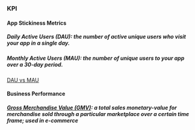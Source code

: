 ### KPI

#### App Stickiness Metrics
##### Daily Active Users (DAU): the number of active unique users who visit your app in a single day.
##### Monthly Active Users (MAU): the number of unique users to your app over a 30-day period.
[DAU vs MAU](https://clevertap.com/blog/dau-vs-mau/)

#### Business Performance
##### [Gross Merchandise Value (GMV)](https://en.wikipedia.org/wiki/Gross_merchandise_volume): a total sales monetary-value for merchandise sold through a particular marketplace over a certain time frame; used in e-commerce
